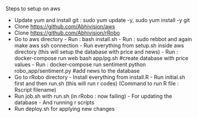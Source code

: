 Steps to setup on aws

- Update yum and install git  : sudo yum update -y, sudo yum install -y git
- Clone https://github.com/Abhivision/aws
- Clone https://github.com/Abhivision/rRobo
- Go to aws directory
      - Run : bash install.sh
      - Run : sudo rebbot and again make aws ssh connection
      - Run everything from setup.sh inside aws directory (this will setup the database with price and news)
      - Run : docker-compose run web bash app/pg.sh #create database with price values
      - Run : docker-compose run sentiment  python robo_app/sentiment.py #add news to the database 
- Go to rRobo directory 
      - Install everything from install.R
      - Run initial.sh first and then run.sh (this will run r codes)
  (Command to run R file : Rscript filename)
- Run job.sh with run.sh (in rRobo : now failing) 
      - For updating the database
      - And running r scripts
- Run deploy.sh for applying new changes
